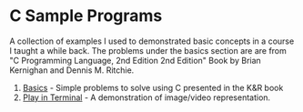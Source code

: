 
# C Sample Programs 

A collection of examples I used to demonstrated basic concepts in a course I taught a while back. The problems under the basics section are  are from "C Programming Language, 2nd Edition 2nd Edition" Book by Brian Kernighan and Dennis M. Ritchie.

1. [Basics](./basics/) - Simple problems to solve using C presented in the K&R book
2. [Play in Terminal](./play/) - A demonstration of image/video representation.